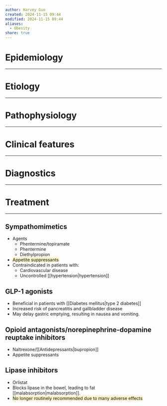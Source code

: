 ```yaml
---
author: Harvey Guo
created: 2024-11-15 09:44
modified: 2024-11-15 09:44
aliases:
  - Obesity
share: true
---
```

# Epidemiology
---


# Etiology
---


# Pathophysiology
---


# Clinical features
---


# Diagnostics
---


# Treatment
---
## Sympathomimetics 
- Agents
	- Phentermine/topiramate
	- Phentermine
	- Diethylpropion
- <span style="background:rgba(240, 200, 0, 0.2)">Appetite suppressants</span>
- Contraindicated in patients with:
	- Cardiovascular disease
	- Uncontrolled [[hypertension|hypertension]]
## GLP-1 agonists
- Beneficial in patients with [[Diabetes mellitus|type 2 diabetes]]
- Increased risk of pancreatitis and gallbladder disease
- May delay gastric emptying, resulting in nausea and vomiting.
## Opioid antagonists/norepinephrine-dopamine reuptake inhibitors
- Naltrexone/[[Antidepressants|bupropion]]
- Appetite suppressants
## Lipase inhibitors 
- Orlistat
- Blocks lipase in the bowel, leading to fat [[malabsorption|malabsorption]].
- <span style="background:rgba(240, 200, 0, 0.2)">No longer routinely recommended due to many adverse effects</span>